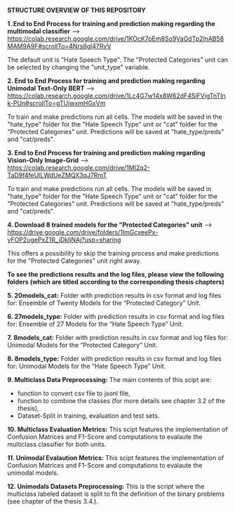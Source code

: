 **STRUCTURE OVERVIEW OF THIS REPOSITORY**

**1. End to End Process for training and prediction making regarding the multimodal classifier**
--> https://colab.research.google.com/drive/1KOcK7pEm8So9VaGdTp2lnAB58MAM9A9F#scrollTo=4Nrs8gl47RvV

The default unit is "Hate Speech Type". The "Protected Categories" unit can be selected by changing the "unit_type" variable.

**2. End to End Process for training and prediction making regarding Unimodal Text-Only BERT**
 --> https://colab.research.google.com/drive/1Lc4G7w14x8W62dF4SiFVigTnTInk-PUn#scrollTo=gTUjwxmHGxVm
 
To train and make predictions run all cells. The models will be saved in the "hate_type" folder for the "Hate Speech Type" unit or "cat" folder for the "Protected Categories" unit. Predictions will be saved at "hate_type/preds" and "cat/preds".
 
 **3. End to End Process for training and prediction making regarding Vision-Only Image-Grid**
 --> https://colab.research.google.com/drive/1MI2q2-TaD9f4feUILWdUeZMQX3qJ7RmT
 
To train and make predictions run all cells. The models will be saved in "hate_type" folder for the "Hate Speech Type" unit or "cat" folder for the "Protected Categories" unit. Predictions will be saved at "hate_type/preds" and "cat/preds".
 
 **4. Download 8 trained models for the "Protected Categories" unit**
 --> https://drive.google.com/drive/folders/1ImGcveePx-yFOP2ugePxZ1R_jDkIjNAj?usp=sharing
 
 This offers a possibility to skip the training process and make predictions for the "Protected Categories" unit right away. 
 
 
 **To see the predictions results and the log files, please view the following folders (which are titled according to the corresponding thesis chapters)**
 
 **5. 20models_cat:** Folder with prediction results in csv format and log files for: Ensemble of Twenty Models for the “Protected Category” Unit.
 
 **6. 27models_type:** Folder with prediction results in csv format and log files for: Ensemble of 27 Models for the “Hate Speech Type” Unit.
 
 **7. 8models_cat:** Folder with prediction results in csv format and log files for: Unimodal Models for the “Protected Category” Unit.
 
 **8. 8models_type:** Folder with prediction results in csv format and log files for: Unimodal Models for the “Hate Speech Type” Unit.
 
 **9. Multiclass Data Preprocessing:**  The main contents of this scipt are: 
 - function to convert csv file to jsonl file,
 - function to combine the classes (for more details see chapter 3.2 of the thesis),
 - Dataset-Split in training, evaluation and test sets.
 
 **10. Multiclass Evaluation Metrics:** This scipt features the implementation of Confusion Matrices and F1-Score and computations to evalaute the multiclass classifier for both units.

 **11. Unimodal Evalaution Metrics:** This scipt features the implementation of Confusion Matrices and F1-Score and computations to evalaute the unimodal models.
 
 **12. Unimodals Datasets Preprocessing:** This is the script where the multiclass labeled dataset is split to fit the definition of the binary problems (see chapter of the thesis 3.4.).
 
